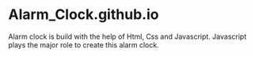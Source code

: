 # Alarm_Clock.github.io
Alarm clock is build with the help of Html, Css and Javascript. Javascript plays the major role to create this alarm clock.
